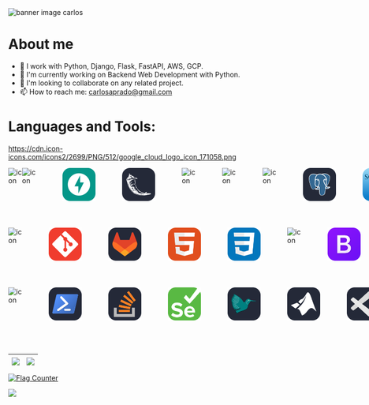 <!---
carlosbionic/carlosbionic is a ✨ special ✨ repository because its `README.md` (this file) appears on your GitHub profile.
You can click the Preview link to take a look at your changes.
--->

<img src="https://github.com/carlosbionic/carlosbionic/blob/main/githubheaderimgcarlos.jpg" alt="banner image carlos">

# About me

- 👀 I work with Python, Django, Flask, FastAPI, AWS, GCP.
- 🌱 I'm currently working on Backend Web Development with Python.
- 💞️ I'm looking to collaborate on any related project.
- 📫 How to reach me: carlosaprado@gmail.com

# Languages and Tools:
https://cdn.icon-icons.com/icons2/2699/PNG/512/google_cloud_logo_icon_171058.png
<div style="display: flex;">
  <img src="https://techstack-generator.vercel.app/python-icon.svg" alt="icon" width="67" style="width: 67px; height: 67px; margin-right: 0px; margin-bottom: 54px;" />
  <img src="https://techstack-generator.vercel.app/django-icon.svg" alt="icon" width="67" style="width: 67px; height: 67px; margin-right: 54px; margin-bottom: 54px;" />
  <img src="https://raw.githubusercontent.com/tandpfun/skill-icons/59059d9d1a2c092696dc66e00931cc1181a4ce1f/icons/FastAPI.svg" alt="icon" width="67" style="width: 67px; height: 67px; margin-right: 54px; margin-bottom: 0px;" />
  <img src="https://raw.githubusercontent.com/tandpfun/skill-icons/59059d9d1a2c092696dc66e00931cc1181a4ce1f/icons/Flask-Dark.svg" alt="icon" width="67" style="width: 67px; height: 67px; margin-right: 54px; margin-bottom: 0px;" />
  <img src="https://techstack-generator.vercel.app/restapi-icon.svg" alt="icon" width="67" style="width: 67px; height: 67px; margin-right: 54px; margin-bottom: 54px;" />
  <img src="https://techstack-generator.vercel.app/aws-icon.svg" alt="icon" width="67" style="width: 67px; height: 67px; margin-right: 54px; margin-bottom: 0px;" />
  <img src="https://cdn.icon-icons.com/icons2/2699/PNG/512/google_cloud_logo_icon_171058.png" alt="icon" width="67" style="width: 67px; height: 67px; margin-right: 54px; margin-bottom: 0px;" />
  <img src="https://raw.githubusercontent.com/tandpfun/skill-icons/59059d9d1a2c092696dc66e00931cc1181a4ce1f/icons/PostgreSQL-Dark.svg" alt="icon" width="67" style="width: 67px; height: 67px; margin-right: 54px; margin-bottom: 0px;" />  
  <img src="https://raw.githubusercontent.com/tandpfun/skill-icons/59059d9d1a2c092696dc66e00931cc1181a4ce1f/icons/SQLite.svg" alt="icon" width="67" style="width: 67px; height: 67px; margin-right: 54px; margin-bottom: 0px;" />
  <img src="https://raw.githubusercontent.com/tandpfun/skill-icons/59059d9d1a2c092696dc66e00931cc1181a4ce1f/icons/TensorFlow-Dark.svg" alt="icon" width="67" style="width: 67px; height: 67px; margin-right: 54px; margin-bottom: 0px;" />
</div>
<div style="display: flex;border: 10 solid #fff;">
  <img src="https://techstack-generator.vercel.app/github-icon.svg" alt="icon" width="67" style="width: 67px; height: 67px; margin-right: 54px; margin-bottom: 0px;" />
  <img src="https://raw.githubusercontent.com/tandpfun/skill-icons/59059d9d1a2c092696dc66e00931cc1181a4ce1f/icons/Git.svg" alt="icon" width="67" style="width: 67px; height: 67px; margin-right: 54px; margin-bottom: 0px;" />
  <img src="https://raw.githubusercontent.com/tandpfun/skill-icons/59059d9d1a2c092696dc66e00931cc1181a4ce1f/icons/GitLab-Dark.svg" alt="icon" width="67" style="width: 67px; height: 67px; margin-right: 54px; margin-bottom: 0px;" />
  <img src="https://raw.githubusercontent.com/tandpfun/skill-icons/59059d9d1a2c092696dc66e00931cc1181a4ce1f/icons/HTML.svg" alt="icon" width="67" style="width: 67px; height: 67px; margin-right: 54px; margin-bottom: 0px;" />
  <img src="https://raw.githubusercontent.com/tandpfun/skill-icons/59059d9d1a2c092696dc66e00931cc1181a4ce1f/icons/CSS.svg" alt="icon" width="67" style="width: 67px; height: 67px; margin-right: 54px; margin-bottom: 0px;" />
  <img src="https://techstack-generator.vercel.app/js-icon.svg" alt="icon" width="67" style="width: 67px; height: 67px; margin-right: 54px; margin-bottom: 54px;" />
  <img src="https://raw.githubusercontent.com/tandpfun/skill-icons/59059d9d1a2c092696dc66e00931cc1181a4ce1f/icons/Bootstrap.svg" alt="icon" width="67" style="width: 67px; height: 67px; margin-right: 54px; margin-bottom: 54px;" />
  <img src="https://raw.githubusercontent.com/tandpfun/skill-icons/59059d9d1a2c092696dc66e00931cc1181a4ce1f/icons/CodePen-Dark.svg" alt="icon" width="67" style="width: 67px; height: 67px; margin-right: 54px; margin-bottom: 0px;" />
  <img src="https://raw.githubusercontent.com/tandpfun/skill-icons/59059d9d1a2c092696dc66e00931cc1181a4ce1f/icons/Markdown-Dark.svg" alt="icon" width="67" style="width: 67px; height: 67px; margin-right: 54px; margin-bottom: 0px;" />
</div>
<div style="display: flex;">
  <img src="https://techstack-generator.vercel.app/docker-icon.svg" alt="icon" width="67" style="width: 67px; height: 67px; margin-right: 54px; margin-bottom: 54px;" />
  <img src="https://raw.githubusercontent.com/tandpfun/skill-icons/59059d9d1a2c092696dc66e00931cc1181a4ce1f/icons/Powershell-Dark.svg" alt="icon" width="67" style="width: 67px; height: 67px; margin-right: 54px; margin-bottom: 0px;" />
  <img src="https://raw.githubusercontent.com/tandpfun/skill-icons/59059d9d1a2c092696dc66e00931cc1181a4ce1f/icons/StackOverflow-Dark.svg" alt="icon" width="67" style="width: 67px; height: 67px; margin-right: 54px; margin-bottom: 0px;" />
  <img src="https://raw.githubusercontent.com/tandpfun/skill-icons/59059d9d1a2c092696dc66e00931cc1181a4ce1f/icons/Selenium.svg" alt="icon" width="67" style="width: 67px; height: 67px; margin-right: 54px; margin-bottom: 0px;" />
  <img src="https://raw.githubusercontent.com/tandpfun/skill-icons/59059d9d1a2c092696dc66e00931cc1181a4ce1f/icons/LaTeX-Dark.svg" alt="icon" width="67" style="width: 67px; height: 67px; margin-right: 54px; margin-bottom: 0px;" />
  <img src="https://raw.githubusercontent.com/tandpfun/skill-icons/59059d9d1a2c092696dc66e00931cc1181a4ce1f/icons/Matlab-Dark.svg" alt="icon" width="67" style="width: 67px; height: 67px; margin-right: 54px; margin-bottom: 0px;" />
  <img src="https://raw.githubusercontent.com/tandpfun/skill-icons/59059d9d1a2c092696dc66e00931cc1181a4ce1f/icons/VSCode-Dark.svg" alt="icon" width="67" style="width: 67px; height: 67px; margin-right: 54px; margin-bottom: 0px;" />
  <img src="https://cdn.icon-icons.com/icons2/1508/PNG/512/distributorlogoubuntu_103999.png" alt="icon" width="67" style="width: 67px; height: 67px; margin-right: 54px; margin-bottom: 0px;" />
  <img src="https://upload.wikimedia.org/wikipedia/commons/thumb/3/38/Jupyter_logo.svg/640px-Jupyter_logo.svg.png" alt="icon" width="67" style="width: 67px; height: 67px; margin-right: 54px; margin-bottom: 0px;" />
</div>

| <img align="center" src="https://github-readme-stats.vercel.app/api?username=deusdevok&count_private=true&show_icons=true&theme=highcontrast&hide_border=true"> | <img align="center" src="https://github-readme-stats.vercel.app/api/top-langs/?username=deusdevok&hide=fortran,Jupyter%20Notebook&theme=buefy&hide_border=true"> |
| ------------- | ------------- |

<a href="https://info.flagcounter.com/JAgU"><img src="https://s05.flagcounter.com/count2/JAgU/bg_000000/txt_FFFFFF/border_CCCCCC/columns_8/maxflags_104/viewers_0/labels_0/pageviews_1/flags_1/percent_0/" alt="Flag Counter" border="0"></a>

![](https://komarev.com/ghpvc/?username=deusdevok&style=for-the-badge)
